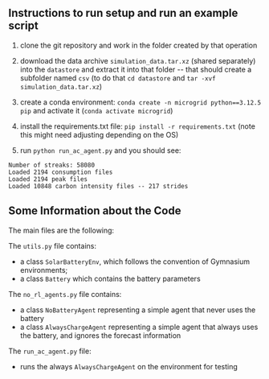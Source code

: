 
## Instructions to run setup and run an example script

1. clone the git repository and work in the folder created by that operation

2. download the data archive `simulation_data.tar.xz` (shared separately) into the `datastore` and extract it into that folder -- that should create a subfolder named `csv` (to do that `cd datastore` and `tar -xvf simulation_data.tar.xz`)

3. create a conda environment: `conda create -n microgrid python==3.12.5 pip` and activate it (`conda activate microgrid`)

5. install the requirements.txt file: `pip install -r requirements.txt` (note this might need adjusting depending on the OS)

6. run `python run_ac_agent.py` and you should see:
```
Number of streaks: 58080
Loaded 2194 consumption files
Loaded 2194 peak files
Loaded 10848 carbon intensity files -- 217 strides
```


## Some Information about the Code

The main files are the following:

The `utils.py` file contains:
- a class `SolarBatteryEnv`, which follows the convention of Gymnasium environments;
- a class `Battery` which contains the battery parameters

The `no_rl_agents.py` file contains:
- a class `NoBatteryAgent` representing a simple agent that never uses the battery
- a class `AlwaysChargeAgent` representing a simple agent that always uses the battery, and ignores the forecast information

The `run_ac_agent.py` file:
- runs the always `AlwaysChargeAgent` on the environment for testing

